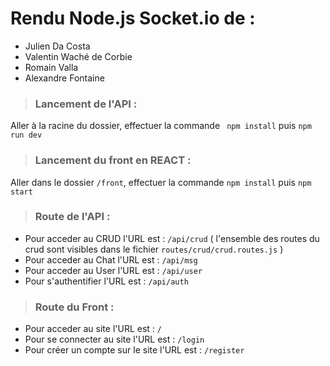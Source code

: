 # Rendu Node.js Socket.io de :
- Julien Da Costa
- Valentin Waché de Corbie
- Romain Valla
- Alexandre Fontaine

> ### **Lancement de l'API** :
Aller à la racine du dossier, effectuer la commande ``` npm install``` puis ``` npm run dev ```

> ### **Lancement du front en REACT** :
Aller dans le dossier ```/front```, effectuer la commande ```npm install``` puis ``` npm start ```

> ### **Route de l'API** :
- Pour acceder au CRUD l'URL est : ``` /api/crud ``` ( l'ensemble des routes du crud sont visibles dans le fichier ```routes/crud/crud.routes.js``` )
- Pour acceder au Chat l'URL est : ``` /api/msg ```
- Pour acceder au User l'URL est : ``` /api/user ```
- Pour s'authentifier l'URL est : ``` /api/auth ```

> ### **Route du Front** :
- Pour acceder au site l'URL est : ``` / ```
- Pour se connecter au site l'URL est : ``` /login ```
- Pour créer un compte sur le site l'URL est : ``` /register ```
